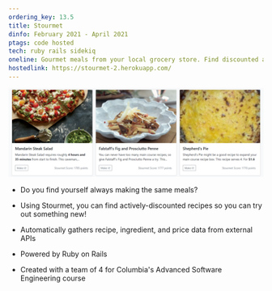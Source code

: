 ```yaml
---
ordering_key: 13.5
title: Stourmet
dinfo: February 2021 - April 2021
ptags: code hosted
tech: ruby rails sidekiq
oneline: Gourmet meals from your local grocery store. Find discounted and interesting recipes to make and enjoy!
hostedlink: https://stourmet-2.herokuapp.com/
---
```

![Photo of recipes shown on the Stourmet page](/res/stourmet.png "Stourmet Recipe Tiles")
- Do you find yourself always making the same meals?
- Using Stourmet, you can find actively-discounted recipes so you can try out something new!

- Automatically gathers recipe, ingredient, and price data from external APIs
- Powered by Ruby on Rails
- Created with a team of 4 for Columbia's Advanced Software Engineering course